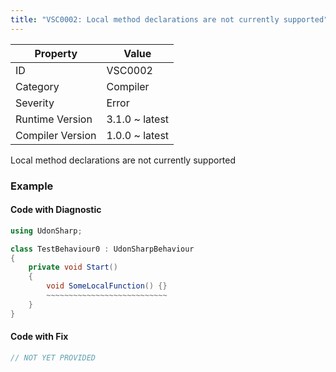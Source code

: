 ```yaml
---
title: "VSC0002: Local method declarations are not currently supported"
---
```


| Property         | Value          |
| ---------------- | -------------- |
| ID               | VSC0002        |
| Category         | Compiler       |
| Severity         | Error          |
| Runtime Version  | 3.1.0 ~ latest |
| Compiler Version | 1.0.0 ~ latest |

Local method declarations are not currently supported

### Example

#### Code with Diagnostic

```csharp
using UdonSharp;

class TestBehaviour0 : UdonSharpBehaviour
{
    private void Start()
    {
        void SomeLocalFunction() {}
        ~~~~~~~~~~~~~~~~~~~~~~~~~~~
    }
}
```

#### Code with Fix

```csharp
// NOT YET PROVIDED
```
